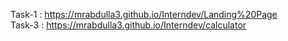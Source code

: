 Task-1 : https://mrabdulla3.github.io/Interndev/Landing%20Page     
Task-3 : https://mrabdulla3.github.io/Interndev/calculator
